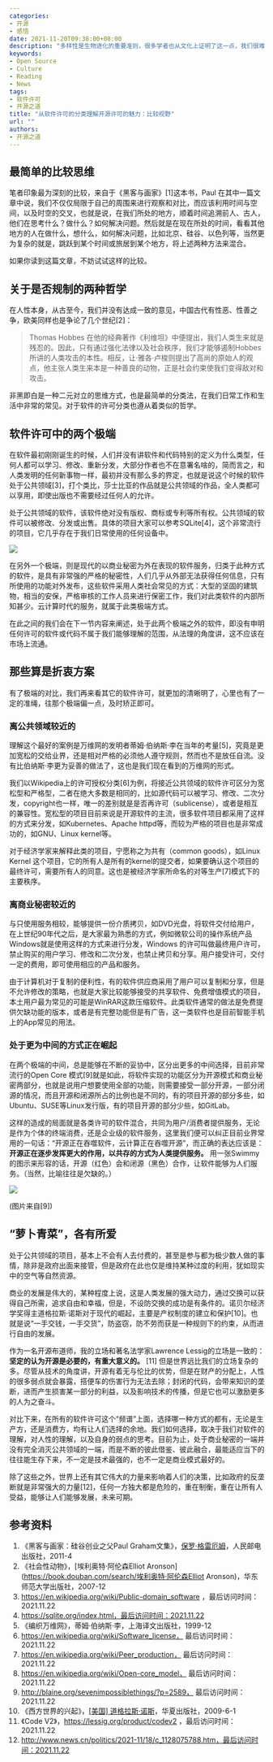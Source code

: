 ```yaml
---
categories:
- 开源
- 感悟
date: 2021-11-20T09:38:00+08:00
description: "多样性是生物进化的重要准则，很多学者也从文化上证明了这一点，我们很难讲那种文明更先进，更多是求同存异，寻求彼此合作的机会，软件许可亦属于文化的一部分，要么全开要么全闭的方式显然并不能满足所有人，本文就试图按照分类来和大家谈谈各有所需。"
keywords:
- Open Source
- Culture
- Reading
- News
tags:
- 软件许可
- 开源之道
title: "从软件许可的分类理解开源许可的魅力：比较视野"
url: ""
authors:
- 开源之道
---
```


## 最简单的比较思维

笔者印象最为深刻的比较，来自于《黑客与画家》[1]这本书，Paul 在其中一篇文章中说，我们不仅仅局限于自己的周围来进行观察和对比，而应该利用时间与空间，以及时空的交叉，也就是说，在我们所处的地方，顺着时间追溯前人、古人，他们在思考什么？做什么？如何解决问题。然后就是在现在所处的时间，看看其他地方的人在做什么，想什么，如何解决问题，比如北京、硅谷、以色列等，当然更为复杂的就是，跳跃到某个时间或旅居到某个地方，将上述两种方法来混合。

如果你读到这篇文章，不妨试试这样的比较。

## 关于是否规制的两种哲学

在人性本身，从古至今，我们并没有达成一致的意见，中国古代有性恶、性善之争，欧美同样也是争论了几个世纪[2]：

> Thomas Hobbes 在他的经典著作《利维坦》中便提出，我们人类生来就是残忍的。因此，只有通过强化法律以及社会秩序，我们才能够遏制Hobbes所讲的人类攻击的本性。相反，让·雅各·卢梭则提出了高尚的原始人的观点，他主张人类生来本是一种善良的动物，正是社会约束使我们变得敌对和攻击。

非黑即白是一种二元对立的思维方式，也是最简单的分类法，在我们日常工作和生活中非常的常见。对于软件的许可分类也遵从着类似的哲学。

## 软件许可中的两个极端

在软件最初刚刚诞生的时候，人们并没有讲软件和代码特别的定义为什么类型，任何人都可以学习、修改、重新分发，大部分作者也不在意署名啥的，简而言之，和人类发明的任何新事物一样，最初并没有那么多的界定，也就是说这个时候的软件处于公共领域[3]，打个类比，莎士比亚的作品就是公共领域的作品，全人类都可以享用，即使出版也不需要经过任何人的允许。

处于公共领域的软件，该软件绝对没有版权、商标或专利等所有权。公共领域的软件可以被修改、分发或出售。具体的项目大家可以参考SQLite[4]，这个非常流行的项目，它几乎存在于我们日常使用的任何设备中。

![](https://www.shutterbug.com/images/2011_bb_seeing1.jpg)

在另外一个极端，则是现代的以商业秘密为外在表现的软件服务，归类于此种方式的软件，是具有非常强的严格的秘密性，人们几乎从外部无法获得任何信息，只有所使用的功能对外发布，这些软件采用人类社会常见的方式：大型的坚固的建筑物，相当的安保，严格审核的工作人员来进行保密工作，我们对此类软件的内部所知甚少。云计算时代的服务，就属于此类极端方式。

在此之间的我们会在下一节内容来阐述，处于此两个极端之外的软件，即没有申明任何许可的软件或代码不属于我们能够理解的范围，从法理的角度讲，这不应该在市场上流通。

## 那些算是折衷方案

有了极端的对比，我们再来看其它的软件许可，就更加的清晰明了，心里也有了一定的准绳，往那个极端偏一点，及时矫正即可。

### 离公共领域较近的

理解这个最好的案例是万维网的发明者蒂姆·伯纳斯·李在当年的考量[5]，究竟是更加宽松的交给业界，还是相对严格的必须他人遵守规则，然而也不是放任自流。没有比伯纳斯·李更为妥善的做法了，这也是我们现在看到的万维网的形式。

我们以Wikipedia上的许可授权分类[6]为例，将接近公共领域的软件许可区分为宽松型和严格型，二者在绝大多数是相同的，比如源代码可以被学习、修改、二次分发，copyright也一样，唯一的差别就是是否再许可（sublicense），或者是相互的兼容性。宽松型的项目目前来说是开源软件的主流，很多软件项目都采用了这样的方式来分发，如Kubernetes、Apache httpd等，而较为严格的项目也是非常成功的，如GNU、Linux kernel等。

对于经济学家来解释此类的项目，宁愿称之为共有（common goods），如Linux Kernel 这个项目，它的所有人是所有的kernel的提交者，如果要确认这个项目的最终许可，需要所有人的同意。这也是被经济学家所命名的对等生产[7]模式下的主要秩序。

### 离商业秘密较近的

与只使用服务相较，能够提供一份介质拷贝，如DVD光盘，将软件交付给用户，在上世纪90年代之后，是大家最为熟悉的方式，例如微软公司的操作系统产品Windows就是使用这样的方式来进行分发，Windows 的许可叫做最终用户许可，禁止购买的用户学习、修改和二次分发，也禁止拷贝和分享。用户接受许可，交付一定的费用，即可使用相应的产品和服务。

由于计算机对于复制的便利性，有的软件供应商采用了用户可以复制和分享，但是不允许修改的策略，也就是大家比较能够接受的共享软件、免费增值模式的项目，本土用户最为常见的可能是WinRAR这款压缩软件。此类软件通常的做法是免费提供欠缺功能的版本，或者是有完整功能但是有广告，这一类软件也是目前智能手机上的App常见的用法。

### 处于更为中间的方式正在崛起

在两个极端的中间，总是能够在不断的妥协中，区分出更多的中间选择，目前非常流行的Open Core 模式[9]就是如此，将软件实现的功能区分为开源模式和商业秘密两部分，也就是说用户想要使用全部的功能，则需要接受一部分开源，一部分闭源的情况，而且开源和闭源所占的比例也是不同的，有的项目开源的部分多些，如Ubuntu、SUSE等Linux发行版，有的项目开源的部分少些，如GitLab。

这样的造成的局面就是各类许可的软件混合，共同为用户/消费者提供服务，无论是作为个体的终端消费，还是企业级的软件服务，这里我们便可以纠正目前业界常用的一句话：“开源正在吞噬软件，云计算正在吞噬开源”，而正确的表达应该是：**开源正在逐步发挥更大的作用，以共存的方式为人类提供服务。** 用一张Swimmy的图示来形容的话，开源（红色）会和闭源（黑色）合作，让软件能够为人们服务。（当然，比喻往往是欠缺的。）

![](images/Swimmy28-29small.png)

(图片来自[9])

## “萝卜青菜”，各有所爱

处于公共领域的项目，基本上不会有人去付费的，甚至是参与都为极少数人做的事情，除非是政府出面来接管，但是政府在此也仅是维持某种过度的利用，犹如现实中的空气等自然资源。

商业的发展是伟大的，某种程度上说，这是人类发展的强大动力，通过交换可以获得自己所需，追求自由和幸福，但是，不设防交换的成功是有条件的。诺贝尔经济学奖得主道格拉斯·诺斯对于现代的崛起，主要是产权制度的建立和保护[10]。也就是说“一手交钱，一手交货”，防盗窃，防不劳而获是一种规则下的约束，从而进行自由的发展。

作为一名开源布道师，我的立场和著名法学家Lawrence Lessig的立场是一致的：**坚定的认为开源是必要的，有重大意义的。** [11] 但是世界远比我们的立场复杂的多。尽管从技术的角度讲，开源有着无与伦比的优势，但是在财产的分配上，人性的很多弱点就会暴露，搭便车的伤害行为无法去除；封闭的代码，会带来知识的垄断，进而产生损害某一部分的利益，以及影响技术的传播，但是它也可以激励更多的人为之奋斗。

对比下来，在所有的软件许可这个“频谱”上面，选择哪一种方式的都有，无论是生产方，还是消费方，均有让人们选择的余地。我们如何选择，取决于我们对软件的理解，对人性的理解，以及自身的弱点的思考。目前为止，处于商业秘密的一端并没有完全消灭公共领域的一端，而是不断的彼此借鉴、彼此融合，最能适应当下的往往能生存下来，不一定是技术最强的，也不一定是商业模式最好的。

除了这些之外，世界上还有其它伟大的力量来影响着人们的决策，比如政府的反垄断就是非常强大的力量[12]，任何一方独大都是危险的，重在制衡，重在让所有人受益，能够让人们能够发展，未来可期。

## 参考资料

1. 《黑客与画家：硅谷创业之父Paul Graham文集》，[保罗·格雷厄姆](https://book.douban.com/author/4610779/)，人民邮电出版社，2011-4
2. 《社会性动物》，[埃利奥特·阿伦森Elliot Aronson](https://book.douban.com/search/埃利奥特·阿伦森Elliot Aronson)，华东师范大学出版社，2007-12
3. https://en.wikipedia.org/wiki/Public-domain_software ，最后访问时间：2021.11.22
4. https://sqlite.org/index.html，最后访问时间：2021.11.22
5. 《编织万维网》，蒂姆·伯纳斯·李，上海译文出版社，1999-12
6. https://en.wikipedia.org/wiki/Software_license， 最后访问时间：2021.11.22
7. https://en.wikipedia.org/wiki/Peer_production， 最后访问时间：2021.11.22
8. https://en.wikipedia.org/wiki/Open-core_model， 最后访问时间：2021.11.22
9. http://blaine.org/sevenimpossiblethings/?p=2589， 最后访问时间：2021.11.22
10. 《西方世界的兴起》，[[美国\] 道格拉斯·诺斯](https://book.douban.com/author/4608808/)，华夏出版社，2009-6-1
11. 《Code V2》，https://lessig.org/product/codev2 ，最后访问时间：2021.11.22
12. http://www.news.cn/politics/2021-11/18/c_1128075788.htm，最后访问时间：2021.11.22

